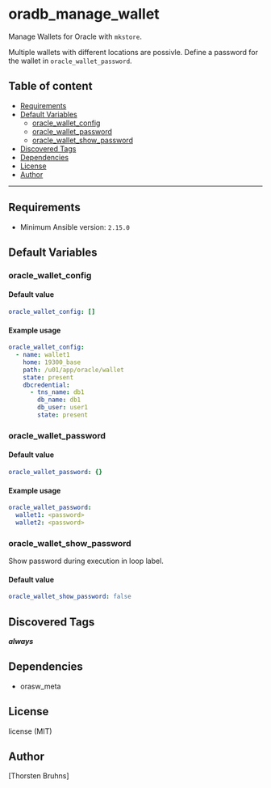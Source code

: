 # oradb_manage_wallet

Manage Wallets for Oracle with `mkstore`.

Multiple wallets with different locations are possivle.
Define a password for the wallet in `oracle_wallet_password`.

## Table of content

- [Requirements](#requirements)
- [Default Variables](#default-variables)
  - [oracle_wallet_config](#oracle_wallet_config)
  - [oracle_wallet_password](#oracle_wallet_password)
  - [oracle_wallet_show_password](#oracle_wallet_show_password)
- [Discovered Tags](#discovered-tags)
- [Dependencies](#dependencies)
- [License](#license)
- [Author](#author)

---

## Requirements

- Minimum Ansible version: `2.15.0`

## Default Variables

### oracle_wallet_config

#### Default value

```YAML
oracle_wallet_config: []
```

#### Example usage

```YAML
oracle_wallet_config:
  - name: wallet1
    home: 19300_base
    path: /u01/app/oracle/wallet
    state: present
    dbcredential:
      - tns_name: db1
        db_name: db1
        db_user: user1
        state: present
```

### oracle_wallet_password

#### Default value

```YAML
oracle_wallet_password: {}
```

#### Example usage

```YAML
oracle_wallet_password:
  wallet1: <password>
  wallet2: <password>
```

### oracle_wallet_show_password

Show password during execution in loop label.

#### Default value

```YAML
oracle_wallet_show_password: false
```

## Discovered Tags

**_always_**

## Dependencies

- orasw_meta

## License

license (MIT)

## Author

[Thorsten Bruhns]
